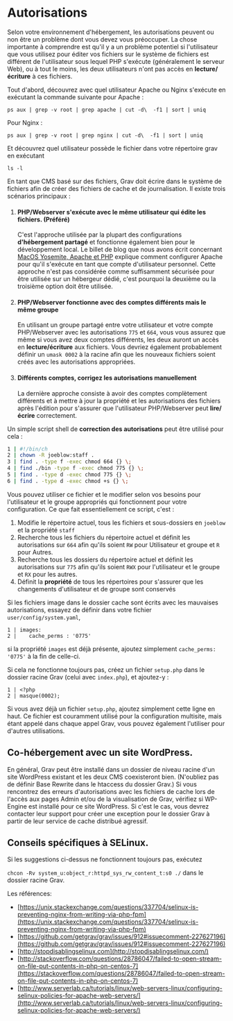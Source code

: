 <h1 class="rem">Autorisations</h1>

Selon votre environnement d'hébergement, les autorisations peuvent ou non être un problème dont vous devez vous préoccuper. La chose importante à comprendre est qu'il y a un problème potentiel si l'utilisateur que vous utilisez pour éditer vos fichiers sur le système de fichiers est différent de l'utilisateur sous lequel PHP s'exécute (généralement le serveur Web), ou à tout le moins, les deux utilisateurs n'ont pas accès en **lecture/écriture** à ces fichiers.

Tout d'abord, découvrez avec quel utilisateur Apache ou Nginx s'exécute en exécutant la commande suivante pour Apache :

  `ps aux | grep -v root | grep apache | cut -d\  -f1 | sort | uniq`

Pour Nginx :

  `ps aux | grep -v root | grep nginx | cut -d\  -f1 | sort | uniq`

Et découvrez quel utilisateur possède le fichier dans votre répertoire grav en exécutant

  `ls -l`

En tant que CMS basé sur des fichiers, Grav doit écrire dans le système de fichiers afin de créer des fichiers de cache et de journalisation. Il existe trois scénarios principaux :

1. <h4>PHP/Webserver s'exécute avec le même utilisateur qui édite les fichiers. (Préféré)</h4>

     C'est l'approche utilisée par la plupart des configurations **d'hébergement partagé** et fonctionne également bien pour le développement local. Le billet de blog que nous avons écrit concernant [MacOS Yosemite, Apache et PHP](https://getgrav.org/blog/mac-os-x-apache-setup-multiple-php-versions) explique comment configurer Apache pour qu'il s'exécute en tant que compte d'utilisateur personnel. Cette approche n'est pas considérée comme suffisamment sécurisée pour être utilisée sur un hébergeur dédié, c'est pourquoi la deuxième ou la troisième option doit être utilisée.
     
2. <h4>PHP/Webserver fonctionne avec des comptes différents mais le même groupe</h4>

     En utilisant un groupe partagé entre votre utilisateur et votre compte PHP/Webserver avec les autorisations `775` et `664`, vous vous assurez que même si vous avez deux comptes différents, les deux auront un accès en **lecture/écriture** aux fichiers. Vous devriez également probablement définir un `umask 0002` à la racine afin que les nouveaux fichiers soient créés avec les autorisations appropriées.
     
3. <h4>Différents comptes, corrigez les autorisations manuellement</h4>

     La dernière approche consiste à avoir des comptes complètement différents et à mettre à jour la propriété et les autorisations des fichiers après l'édition pour s'assurer que l'utilisateur PHP/Webserver peut **lire/écrire** correctement.

Un simple script shell de **correction des autorisations** peut être utilisé pour cela :

```bash
1 | #!/bin/ch
2 | chown -R joeblow:staff .
3 | find . -type f -exec chmod 664 {} \;
4 | find ./bin -type f -exec chmod 775 {} \;
5 | find . -type d -exec chmod 775 {} \;
6 | find . -type d -exec chmod +s {} \;
```

Vous pouvez utiliser ce fichier et le modifier selon vos besoins pour l'utilisateur et le groupe appropriés qui fonctionnent pour votre configuration. Ce que fait essentiellement ce script, c'est :

1. Modifie le répertoire actuel, tous les fichiers et sous-dossiers en `joeblow` et la propriété `staff`
2. Recherche tous les fichiers du répertoire actuel et définit les autorisations sur `664` afin qu'ils soient `RW` pour Utilisateur et groupe et `R` pour Autres.
3. Recherche tous les dossiers du répertoire actuel et définit les autorisations sur `775` afin qu'ils soient `RWX` pour l'utilisateur et le groupe et `RX` pour les autres.
4. Définit la **propriété** de tous les répertoires pour s'assurer que les changements d'utilisateur et de groupe sont conservés



Si les fichiers image dans le dossier cache sont écrits avec les mauvaises autorisations, essayez de définir dans votre fichier `user/config/system.yaml`,

    1 | images:
    2 |    cache_perms : '0775'

si la propriété `images` est déjà présente, ajoutez simplement `cache_perms: '0775'` à la fin de celle-ci.

Si cela ne fonctionne toujours pas, créez un fichier `setup.php` dans le dossier racine Grav (celui avec `index.php`), et ajoutez-y :

    1 | <?php
    2 | masque(0002);


Si vous avez déjà un fichier `setup.php`, ajoutez simplement cette ligne en haut. Ce fichier est couramment utilisé pour la configuration multisite, mais étant appelé dans chaque appel Grav, vous pouvez également l'utiliser pour d'autres utilisations.

<h2 id="Co-hébergement avec un site WordPress">Co-hébergement avec un site WordPress.
<a href="#Co-hébergement avec un site WordPress" class="toc-anchor after"></a></h2>

En général, Grav peut être installé dans un dossier de niveau racine d'un site WordPress existant et les deux CMS coexisteront bien. (N'oubliez pas de définir Base Rewrite dans le htaccess du dossier Grav.) Si vous rencontrez des erreurs d'autorisations avec les fichiers de cache lors de l'accès aux pages Admin et/ou de la visualisation de Grav, vérifiez si WP-Engine est installé pour ce site WordPress. Si c'est le cas, vous devrez contacter leur support pour créer une exception pour le dossier Grav à partir de leur service de cache distribué agressif.

<h2 id="Conseils spécifiques à SELinux">Conseils spécifiques à SELinux.
<a href="#Conseils spécifiques à SELinux" class="toc-anchor after"></a></h2>

Si les suggestions ci-dessus ne fonctionnent toujours pas, exécutez

  `chcon -Rv system_u:object_r:httpd_sys_rw_content_t:s0 ./` dans le dossier racine Grav.

Les références:

* [https://unix.stackexchange.com/questions/337704/selinux-is-preventing-nginx-from-writing-via-php-fpm](https://unix.stackexchange.com/questions/337704/selinux-is-preventing-nginx-from-writing-via-php-fpm)
* [https://github.com/getgrav/grav/issues/912#issuecomment-227627196](https://github.com/getgrav/grav/issues/912#issuecomment-227627196)
* [http://stopdisablingselinux.com](http://stopdisablingselinux.com/)
* [http://stackoverflow.com/questions/28786047/failed-to-open-stream-on-file-put-contents-in-php-on-centos-7](https://stackoverflow.com/questions/28786047/failed-to-open-stream-on-file-put-contents-in-php-on-centos-7)
* [http://www.serverlab.ca/tutorials/linux/web-servers-linux/configuring-selinux-policies-for-apache-web-servers/](http://www.serverlab.ca/tutorials/linux/web-servers-linux/configuring-selinux-policies-for-apache-web-servers/)

